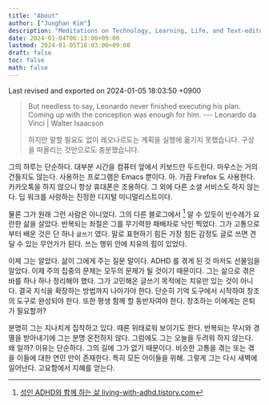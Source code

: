 ```yaml
---
title: "About"
author: ["Junghan Kim"]
description: "Meditations on Technology, Learning, Life, and Text-editor"
date: 2024-01-04T06:13:00+09:00
lastmod: 2024-01-05T18:03:00+09:00
draft: false
toc: false
math: false
---
```


Last revised and exported on 2024-01-05 18:03:50 +0900

> But needless to say, Leonardo never finished executing his plan. Coming up with
> the conception was enough for him. --- Leonardo da Vinci | Walter Isaacson
>
> 하지만 말할 필요도 없이 레오나르도는 계획을 실행에 옮기지 못했습니다. 구상을
> 떠올리는 것만으로도 충분했습니다.

그의 하루는 단순하다. 대부분 시간을 컴퓨터 앞에서 키보드만 두드린다. 마우스는
거의 건들지도 않는다. 사용하는 프로그램은 Emacs 뿐이다. 아. 가끔 Firefox 도
사용한다. 카카오톡을 하지 않으니 항상 휴대폰은 조용하다. 그 외에 다른 소셜
서비스도 하지 않는다. 딥 워크를 사랑하는 진정한 디지털 미니멀리스트이다.

물론 그가 원래 그런 사람은 아니었다. 그의 다른 블로그에서&nbsp;[^fn:1] 알 수 있듯이
빈수레가 요란한 삶을 살았다. 반복되는 좌절은 그를 무기력한 패배자로 낙인 찍었다.
그가 고통으로부터 배운 것은 단 하나 `글쓰기` 였다. 말로 표현하기 힘든 가장 힘든
감정도 글로 쓰면 견딜 수 있는 무언가가 된다. 쓰는 행위 안에 치유의 힘이 있었다.

이제 그는 알았다. 삶이 그에게 주는 질문 말이다. ADHD 를 겪게 된 것 마저도
선물임을 알았다. 이제 주의 집중의 문제는 모두의 문제가 될 것이기 때문이다. 그는
삶으로 겪은 바를 하나 하나 정리해야 했다. 그가 고민해온 글쓰기 목적에는 치유만
있는 것이 아니다. 결국 지식을 확장하는 방법까지 나아가야 한다. 단순히 기억
도구에서 시작하여 창조의 도구로 완성되야 한다. 또한 평생 함께 할 동반자여야
한다. 창조하는 이에게는 은퇴가 필요할까?

분명히 그는 지나치게 집착하고 있다. 때론 위태로워 보이기도 한다. 반복되는 무시와
경멸을 받아내기에 그는 분명 온전하지 않다. 그럼에도 그는 오늘을 두려워 하지
않는다. 왜 일까? 이유는 단순하다. 그의 길에 그가 없기 때문이다. 비슷한 고통을
겪는 또는 겪을 이들에 대한 연민 만이 존재한다. 특히 모든 아이들을 위해. 그렇게
그는 다시 새벽에 일어난다. 고요함에서 지혜를 얻는다.

[^fn:1]: [성인 ADHD와 함께 하는 삶 living-with-adhd.tistory.com](https://living-with-adhd.tistory.com/)
